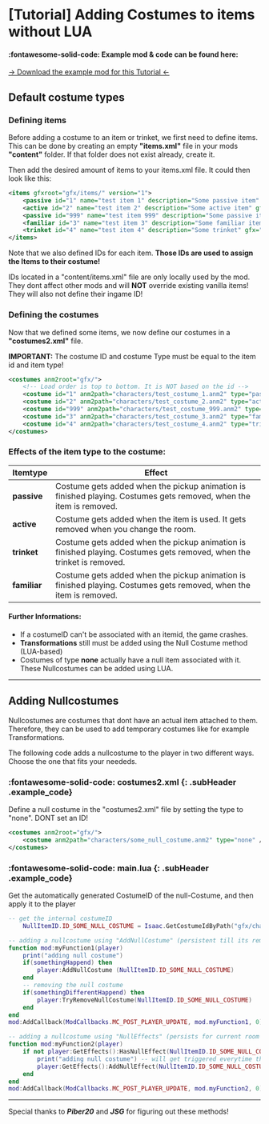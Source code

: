 # [Tutorial] Adding Costumes to items without LUA

#### :fontawesome-solid-code: Example mod & code can be found here:

[→ Download the example mod for this Tutorial ←](../rep/customData/costumes%20examplemod.zip)

## Default costume types
### Defining items

Before adding a costume to an item or trinket, we first need to define items. This can be done by creating an empty **"items.xml"** file in your mods **"content"** folder. If that folder does not exist already, create it.

Then add the desired amount of items to your items.xml file. It could then look like this:
```xml
<items gfxroot="gfx/items/" version="1">
	<passive id="1" name="test item 1" description="Some passive item" gfx="testitem_1.png" />
    <active id="2" name="test item 2" description="Some active item" gfx="testitem_2.png" />
	<passive id="999" name="test item 999" description="Some passive item but high ID" gfx="testitem_999.png" />
	<familiar id="3" name="test item 3" description="Some familiar item" gfx="testitem_3.png" />
	<trinket id="4" name="test item 4" description="Some trinket" gfx="testitem_4.png" />
</items>
```
Note that we also defined IDs for each item. **Those IDs are used to assign the Items to their costume!**

IDs located in a "content/items.xml" file are only locally used by the mod. They dont affect other mods and will **NOT** override existing vanilla items! They will also not define their ingame ID!

### Defining the costumes

Now that we defined some items, we now define our costumes in a **"costumes2.xml"** file.

**IMPORTANT:** The costume ID and costume Type must be equal to the item id and item type!
```xml
<costumes anm2root="gfx/">
	<!-- Load order is top to bottom. It is NOT based on the id -->
    <costume id="1" anm2path="characters/test_costume_1.anm2" type="passive" />
    <costume id="2" anm2path="characters/test_costume_2.anm2" type="active" />
    <costume id="999" anm2path="characters/test_costume_999.anm2" type="passive" />
    <costume id="3" anm2path="characters/test_costume_3.anm2" type="familiar" />
    <costume id="4" anm2path="characters/test_costume_4.anm2" type="trinket" />
</costumes>
```

### Effects of the item type to the costume:

|Itemtype|Effect|
|--- |--- |
|**passive**|Costume gets added when the pickup animation is finished playing. Costumes gets removed, when the item is removed.|
|**active**|Costume gets added when the item is used. It gets removed when you change the room.|
|**trinket**|Costume gets added when the pickup animation is finished playing. Costumes gets removed, when the trinket is removed.|
|**familiar**|Costume gets added when the pickup animation is finished playing. Costumes gets removed, when the item is removed.|

#### Further Informations:

*   If a costumeID can't be associated with an itemid, the game crashes.
*   **Transformations** still must be added using the Null Costume method (LUA-based)
*   Costumes of type **none** actually have a null item associated with it. These Nullcostumes can be added using LUA.

* * *

## Adding Nullcostumes

Nullcostumes are costumes that dont have an actual item attached to them. Therefore, they can be used to add temporary costumes like for example Transformations.

The following code adds a nullcostume to the player in two different ways. Choose the one that fits your neededs.

### :fontawesome-solid-code: costumes2.xml {: .subHeader .example_code}

Define a null costume in the "costumes2.xml" file by setting the type to "none". DONT set an ID!
```xml
<costumes anm2root="gfx/">
    <costume anm2path="characters/some_null_costume.anm2" type="none" />
</costumes>
```
### :fontawesome-solid-code: main.lua {: .subHeader .example_code}

Get the automatically generated CostumeID of the null-Costume, and then apply it to the player

```lua
-- get the internal costumeID
    NullItemID.ID_SOME_NULL_COSTUME = Isaac.GetCostumeIdByPath("gfx/characters/some_null_costume.anm2")

-- adding a nullcostume using "AddNullCostume" (persistent till its removed / run is restarted)
function mod:myFunction1(player)
    print("adding null costume")
    if(somethingHappend) then
        player:AddNullCostume (NullItemID.ID_SOME_NULL_COSTUME)
    end
    -- removing the null costume
    if(somethingDifferentHappend) then
        player:TryRemoveNullCostume(NullItemID.ID_SOME_NULL_COSTUME)
    end
end
mod:AddCallback(ModCallbacks.MC_POST_PLAYER_UPDATE, mod.myFunction1, 0)

-- adding a nullcostume using "NullEffects" (persists for current room and gets removed afterwards)
function mod:myFunction2(player)
    if not player:GetEffects():HasNullEffect(NullItemID.ID_SOME_NULL_COSTUME) then
        print("adding null costume") -- will get triggered everytime the room is changed
        player:GetEffects():AddNullEffect(NullItemID.ID_SOME_NULL_COSTUME, true)
    end
end
mod:AddCallback(ModCallbacks.MC_POST_PLAYER_UPDATE, mod.myFunction2, 0)
```

* * *

Special thanks to _**Piber20**_ and _**JSG**_ for figuring out these methods!